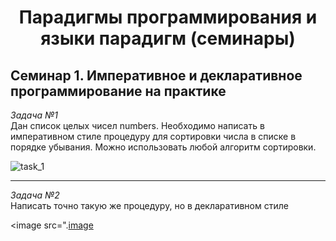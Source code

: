 # <p style="text-align: center">Парадигмы программирования и языки парадигм (семинары)</p>

## Семинар 1. Императивное и декларативное программирование на практике

*Задача №1*  
Дан список целых чисел numbers. Необходимо написать в императивном стиле процедуру для
сортировки числа в списке в порядке убывания. Можно использовать любой алгоритм сортировки.

<image src="./images/task_1.jpg" alt="task_1">
  
___
*Задача №2*  
Написать точно такую же процедуру, но в декларативном стиле

<image src=".[image](https://github.com/Ask1509/Programming_paradigms/blob/main/Programming_paradigms_S1/images/task_2.jpg)

